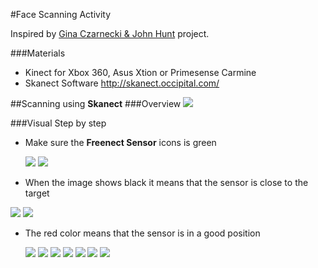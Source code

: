 #Face Scanning Activity
  
Inspired by [Gina Czarnecki & John Hunt](http://www.fact.co.uk/projects/no-such-thing-as-gravity/gina-czarnecki-john-hunt.aspx) project.


###Materials
* Kinect for Xbox 360, Asus Xtion or Primesense Carmine  
* Skanect Software http://skanect.occipital.com/


##Scanning using **Skanect**
###Overview
  <img src="imgs/scan-step.gif"/>

###Visual Step by step

* Make sure the __Freenect Sensor__ icons is green

  <img src="imgs/step1.png"/>
  <img src="imgs/step2.png"/>

* When the image shows black it means that the sensor is close to the target

<img src="imgs/step3.png"/>
  <img src="imgs/step4.png"/>

* The red color means that the sensor is in a good position

  <img src="imgs/step5.png"/>
  <img src="imgs/step6.png"/>
  <img src="imgs/step7.png"/>
  <img src="imgs/step8.png"/>
  <img src="imgs/step9.png"/>
  <img src="imgs/step10.png"/>
  <img src="imgs/step11.png"/>
